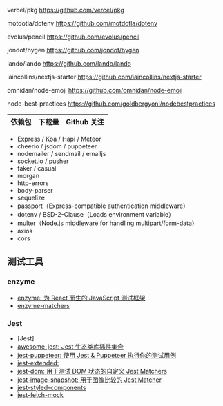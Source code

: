 vercel/pkg
https://github.com/vercel/pkg

motdotla/dotenv
https://github.com/motdotla/dotenv

evolus/pencil
https://github.com/evolus/pencil

jondot/hygen
https://github.com/jondot/hygen

lando/lando
https://github.com/lando/lando

iaincollins/nextjs-starter
https://github.com/iaincollins/nextjs-starter

omnidan/node-emoji
https://github.com/omnidan/node-emoji

node-best-practices
https://github.com/goldbergyoni/nodebestpractices

| 依赖包 | 下载量 | Github 关注 |
| :----- | :----- | :---------- |


- Express / Koa / Hapi / Meteor
- cheerio / jsdom / puppeteer
- nodemailer / sendmail / emailjs
- socket.io / pusher
- faker / casual
- morgan
- http-errors
- body-parser
- sequelize
- passport（Express-compatible authentication middleware）
- dotenv / BSD-2-Clause（Loads environment variable）
- multer（Node.js middleware for handling multipart/form-data）
- axios
- cors

## 测试工具

### enzyme

- [enzyme: 为 React 而生的 JavaScript 测试框架](https://github.com/enzymejs/enzyme)
- [enzyme-matchers](https://github.com/FormidableLabs/enzyme-matchers)

### Jest

- [Jest]
- [awesome-jest: Jest 生态类库插件集合](https://github.com/jest-community/awesome-jest)
- [jest-puppeteer: 使用 Jest & Puppeteer 执行你的测试用例](https://github.com/smooth-code/jest-puppeteer)
- [jest-extended: ](https://github.com/jest-community/jest-extended)
- [jest-dom: 用于测试 DOM 状态的自定义 Jest Matchers](https://github.com/testing-library/jest-dom)
- [jest-image-snapshot: 用于图像比较的 Jest Matcher](https://github.com/americanexpress/jest-image-snapshot)
- [jest-styled-components](https://github.com/styled-components/jest-styled-components)
- [jest-fetch-mock](https://github.com/jefflau/jest-fetch-mock)
